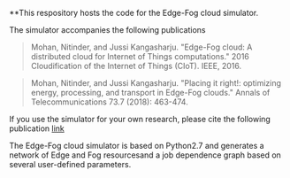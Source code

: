 **This respository hosts the code for the Edge-Fog cloud simulator. 

The simulator accompanies the following publications

>Mohan, Nitinder, and Jussi Kangasharju. "Edge-Fog cloud: A distributed cloud for Internet of Things computations." 2016 Cloudification of the Internet of Things (CIoT). IEEE, 2016.


>Mohan, Nitinder, and Jussi Kangasharju. "Placing it right!: optimizing energy, processing, and transport in Edge-Fog clouds." Annals of Telecommunications 73.7 (2018): 463-474.

If you use the simulator for your own research, please cite the following publication [link](https://ieeexplore.ieee.org/abstract/document/7872914)

The Edge-Fog cloud simulator is based on Python2.7 and generates a network of Edge and Fog resourcesand a job dependence graph based on several user-defined parameters.

